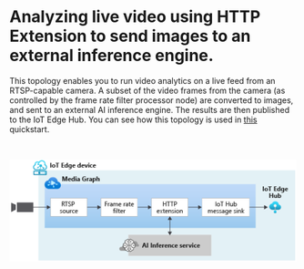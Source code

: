 # Analyzing live video using HTTP Extension to send images to an external inference engine.   

This topology enables you to run video analytics on a live feed from an RTSP-capable camera. A subset of the video frames from the camera (as controlled by the frame rate filter processor node) are converted to images, and sent to an external AI inference engine. The results are then published to the IoT Edge Hub. You can see how this topology is used in [this](https://docs.microsoft.com/azure/media-services/live-video-analytics-edge/use-your-model-quickstart) quickstart.

<br>
<p align="center">
  <img src="./topology.png" title="Analyzing live video using HTTP Extension to send images to an external inference engine"/>
</p>
<br>
